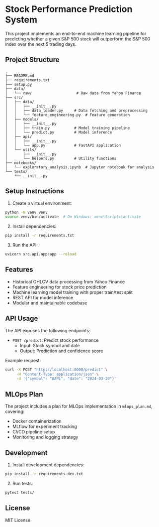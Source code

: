 # Stock Performance Prediction System

This project implements an end-to-end machine learning pipeline for predicting whether a given S&P 500 stock will outperform the S&P 500 index over the next 5 trading days.

## Project Structure

```
.
├── README.md
├── requirements.txt
├── setup.py
├── data/
│   └── raw/                    # Raw data from Yahoo Finance
├── src/
│   ├── data/
│   │   ├── __init__.py
│   │   ├── data_loader.py     # Data fetching and preprocessing
│   │   └── feature_engineering.py  # Feature generation
│   ├── models/
│   │   ├── __init__.py
│   │   ├── train.py           # Model training pipeline
│   │   └── predict.py         # Model inference
│   ├── api/
│   │   ├── __init__.py
│   │   └── app.py             # FastAPI application
│   └── utils/
│       ├── __init__.py
│       └── helpers.py         # Utility functions
├── notebooks/
│   └── exploratory_analysis.ipynb  # Jupyter notebook for analysis
└── tests/
    └── __init__.py
```

## Setup Instructions

1. Create a virtual environment:
```bash
python -m venv venv
source venv/bin/activate  # On Windows: venv\Scripts\activate
```

2. Install dependencies:
```bash
pip install -r requirements.txt
```

3. Run the API:
```bash
uvicorn src.api.app:app --reload
```

## Features

- Historical OHLCV data processing from Yahoo Finance
- Feature engineering for stock price prediction
- Machine learning model training with proper train/test split
- REST API for model inference
- Modular and maintainable codebase

## API Usage

The API exposes the following endpoints:

- `POST /predict`: Predict stock performance
  - Input: Stock symbol and date
  - Output: Prediction and confidence score

Example request:
```bash
curl -X POST "http://localhost:8000/predict" \
     -H "Content-Type: application/json" \
     -d '{"symbol": "AAPL", "date": "2024-03-20"}'
```

## MLOps Plan

The project includes a plan for MLOps implementation in `mlops_plan.md`, covering:
- Docker containerization
- MLflow for experiment tracking
- CI/CD pipeline setup
- Monitoring and logging strategy

## Development

1. Install development dependencies:
```bash
pip install -r requirements-dev.txt
```

2. Run tests:
```bash
pytest tests/
```

## License

MIT License 